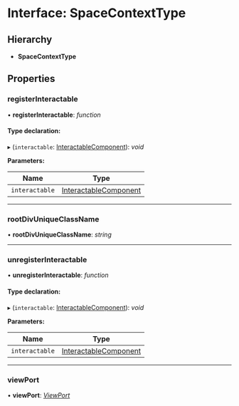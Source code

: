 # Interface: SpaceContextType

## Hierarchy

- **SpaceContextType**

## Properties

### registerInteractable

• **registerInteractable**: _function_

#### Type declaration:

▸ (`interactable`: [InteractableComponent](../globals.md#interactablecomponent)): _void_

**Parameters:**

| Name           | Type                                                         |
| -------------- | ------------------------------------------------------------ |
| `interactable` | [InteractableComponent](../globals.md#interactablecomponent) |

---

### rootDivUniqueClassName

• **rootDivUniqueClassName**: _string_

---

### unregisterInteractable

• **unregisterInteractable**: _function_

#### Type declaration:

▸ (`interactable`: [InteractableComponent](../globals.md#interactablecomponent)): _void_

**Parameters:**

| Name           | Type                                                         |
| -------------- | ------------------------------------------------------------ |
| `interactable` | [InteractableComponent](../globals.md#interactablecomponent) |

---

### viewPort

• **viewPort**: _[ViewPort](../classes/viewport.md)_
